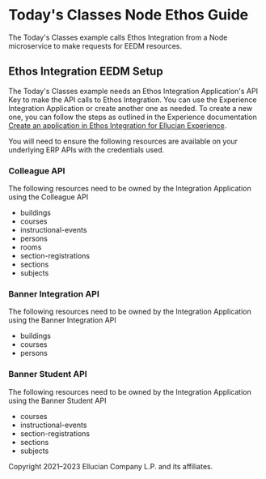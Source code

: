 # Today's Classes Node Ethos Guide
The Today's Classes example calls Ethos Integration from a Node microservice to make requests for EEDM resources.

## Ethos Integration EEDM Setup
The Today's Classes example needs an Ethos Integration Application's API Key to make the API calls to Ethos Integration. You can use the Experience Integration Application or create another one as needed. To create a new one, you can follow the steps as outlined in the Experience documentation [Create an application in Ethos Integration for Ellucian Experience](https://resources.elluciancloud.com/bundle/ellucian_experience_acn_configure/page/t_create_app_ethos_experience.html).

You will need to ensure the following resources are available on your underlying ERP APIs with the credentials used.

### Colleague API
The following resources need to be owned by the Integration Application using the Colleague API

* buildings
* courses
* instructional-events
* persons
* rooms
* section-registrations
* sections
* subjects

### Banner Integration API
The following resources need to be owned by the Integration Application using the Banner Integration API

* buildings
* courses
* persons

### Banner Student API
The following resources need to be owned by the Integration Application using the Banner Student API

* courses
* instructional-events
* section-registrations
* sections
* subjects

Copyright 2021–2023 Ellucian Company L.P. and its affiliates.
